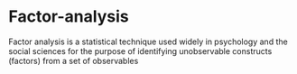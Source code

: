 # Factor-analysis
Factor analysis is a statistical technique used widely in psychology and the social sciences for the purpose of identifying unobservable constructs (factors) from a set of observables
